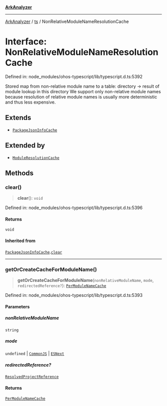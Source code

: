 [**ArkAnalyzer**](../../../../README.md)

***

[ArkAnalyzer](../../../../globals.md) / [ts](../README.md) / NonRelativeModuleNameResolutionCache

# Interface: NonRelativeModuleNameResolutionCache

Defined in: node\_modules/ohos-typescript/lib/typescript.d.ts:5392

Stored map from non-relative module name to a table: directory -> result of module lookup in this directory
We support only non-relative module names because resolution of relative module names is usually more deterministic and thus less expensive.

## Extends

- [`PackageJsonInfoCache`](PackageJsonInfoCache.md)

## Extended by

- [`ModuleResolutionCache`](ModuleResolutionCache.md)

## Methods

### clear()

> **clear**(): `void`

Defined in: node\_modules/ohos-typescript/lib/typescript.d.ts:5396

#### Returns

`void`

#### Inherited from

[`PackageJsonInfoCache`](PackageJsonInfoCache.md).[`clear`](PackageJsonInfoCache.md#clear)

***

### getOrCreateCacheForModuleName()

> **getOrCreateCacheForModuleName**(`nonRelativeModuleName`, `mode`, `redirectedReference?`): [`PerModuleNameCache`](PerModuleNameCache.md)

Defined in: node\_modules/ohos-typescript/lib/typescript.d.ts:5393

#### Parameters

##### nonRelativeModuleName

`string`

##### mode

`undefined` | [`CommonJS`](../enumerations/ModuleKind.md#commonjs) | [`ESNext`](../enumerations/ModuleKind.md#esnext)

##### redirectedReference?

[`ResolvedProjectReference`](ResolvedProjectReference.md)

#### Returns

[`PerModuleNameCache`](PerModuleNameCache.md)
